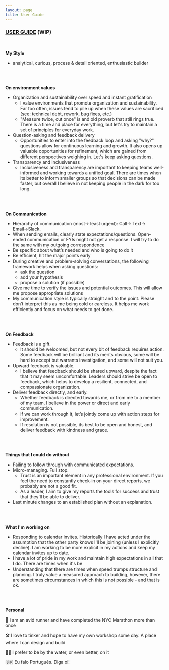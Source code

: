 ```yaml
---
layout: page
title: User Guide
---
```


### <u>USER GUIDE</u> (WIP)
<br>

__My Style__ 
- analytical, curious, process & detail oriented, enthusiastic builder  
<br>
</br>

__On environment values__  
- Organization and sustainability over speed and instant gratification
    - I value environments that promote organization and sustainability. Far too often, issues tend to pile up when these values are sacrificed (see: technical debt, rework, bug fixes, etc.) 
    - "Measure twice, cut once" is and old proverb that still rings true. There is a time and place for everything, but let's try to maintain a set of principles for everyday work.
- Question-asking and feedback delivery
    - Opportunities to enter into the feedback loop and asking "why?" questions allow for continuous learning and growth. It also opens up valuable opportunities for refinement, which are gained from different perspectives weighing in. Let's keep asking questions.
- Transparency and inclusiveness
    - Inclusiveness and transparency are important to keeping teams well-informed and working towards a unified goal. There are times when its better to inform smaller groups so that decisions can be made faster, but overall I believe in not keeping people in the dark for too long.
<br>
</br>

__On Communication__  

<!-- Sometimes I struggle to type up my ideas. Emails can take me a long time to write. I’d much rather talk things over the phone, quick Zoom or use Slack Videos to communicate tough concepts -->
<!-- Reserve Slack DMs for time-sensitive needs -->
- Hierarchy of communication (most→ least urgent): Call→ Text→ Email→Slack.
- When sending emails, clearly state expectations/questions. Open-ended communication or FYIs might not get a response. I will try to do the same with my outgoing correspondence
- Be specific about what’s needed and who is going to do it 
- Be efficient, hit the major points early
- During creative and problem-solving conversations, the following framework helps when asking questions:
    - ask the question 
    - add your hypothesis
    - propose a solution (if possible)
- Give me time to verify the issues and potential outcomes. This will allow me propose appropriate solutions 
- My communication style is typically straight and to the point. Please don’t interpret this as me being cold or careless. It helps me work efficiently and focus on what needs to get done.
<br>
</br>

__On Feedback__
- Feedback is a gift.
    - It should be welcomed, but not every bit of feedback requires action. Some feedback will be brilliant and its merits obvious, some will be hard to accept but warrants investigation, and some will not suit you.
- Upward feedback is valuable.
    - I believe that feedback should be shared upward, despite the fact that it may seem uncomfortable. Leaders should strive be open to feedback, which helps to develop a resilient, connected, and compassionate organization.
- Deliver feedback directly, and early.
    - Whether feedback is directed towards me, or from me to a member of my team, I believe in the power or direct and early communication. 
    - If we can work through it, let’s jointly come up with action steps for improvement.
    - If resolution is not possible, its best to be open and honest, and deliver feedback with kindness and grace.
<br>
</br>

__Things that I could do without__  

- Failing to follow through with communicated expectations.
- Micro-managing. Full stop.
    - Trust is an important element in any professional environment. If you feel the need to constantly check-in on your direct reports, we probably are not a good fit. 
    - As a leader, I aim to give my reports the tools for success and trust that they'll be able to deliver.
- Last minute changes to an established plan without an explanation.
<br>
</br>

__What I'm working on__  

- Responding to calendar invites. Historically I have acted under the assumption that the other party knows I'll be joining (unless I explicitly decline). I am working to be more explicit in my actions and keep my calendar invites up to date.
- I have a lot of pride in my work and maintain high expectations in all that I do. There are times when it's be 
- Understanding that there are times when speed trumps structure and planning. I truly value a measured approach to building, however, there are sometimes circumstances in which this is not possible - and that is ok. 
<br>
</br>

__Personal__  

👟 I am an avid runner and have completed the NYC Marathon more than once

🛠 I love to tinker and hope to have my own workshop some day. A place where I can design and build

🏄‍♂️ I prefer to be by the water, or even better, on it

🇧🇷 Eu falo Português. Diga oi!
